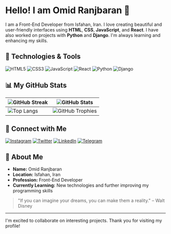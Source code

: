 # Hello! I am Omid Ranjbaran 👋

I am a Front-End Developer from Isfahan, Iran. I love creating beautiful and user-friendly interfaces using **HTML**, **CSS**, **JavaScript**, and **React**. I have also worked on projects with **Python** and **Django**. I'm always learning and enhancing my skills.

## 🚀 Technologies & Tools

![HTML5](https://img.shields.io/badge/HTML5-E34F26?style=for-the-badge&logo=html5&logoColor=white)
![CSS3](https://img.shields.io/badge/CSS3-1572B6?style=for-the-badge&logo=css3&logoColor=white)
![JavaScript](https://img.shields.io/badge/JavaScript-F7DF1E?style=for-the-badge&logo=javascript&logoColor=black)
![React](https://img.shields.io/badge/React-61DAFB?style=for-the-badge&logo=react&logoColor=black)
![Python](https://img.shields.io/badge/Python-3776AB?style=for-the-badge&logo=python&logoColor=white)
![Django](https://img.shields.io/badge/Django-092E20?style=for-the-badge&logo=django&logoColor=white)

## 📊 My GitHub Stats

| <img src="https://github-readme-streak-stats.herokuapp.com?user=omidranjbaran&theme=radical" alt="GitHub Streak" /> | <img src="https://github-readme-stats.vercel.app/api?username=omidranjbaran&show_icons=true&theme=radical" alt="GitHub Stats" /> |
| --- | --- |
| <img src="https://github-readme-stats.vercel.app/api/top-langs/?username=omidranjbaran&layout=compact&theme=radical" alt="Top Langs" /> | <img src="https://github-profile-trophy.vercel.app/?username=omidranjbaran&theme=radical" alt="GitHub Trophies" /> |


## 🤝 Connect with Me

[![Instagram](https://img.shields.io/badge/Instagram-E4405F?style=for-the-badge&logo=instagram&logoColor=white)](https://instagram.com/omidranjbarann)
[![Twitter](https://img.shields.io/badge/Twitter-1DA1F2?style=for-the-badge&logo=twitter&logoColor=white)](https://twitter.com/omidranjbarann)
[![LinkedIn](https://img.shields.io/badge/LinkedIn-0077B5?style=for-the-badge&logo=linkedin&logoColor=white)](https://www.linkedin.com/in/omidranjbarann)
[![Telegram](https://img.shields.io/badge/Telegram-2CA5E0?style=for-the-badge&logo=telegram&logoColor=white)](https://t.me/omidrnn)

## 💬 About Me

- **Name:** Omid Ranjbaran
- **Location:** Isfahan, Iran
- **Profession:** Front-End Developer
- **Currently Learning:** New technologies and further improving my programming skills

> "If you can imagine your dreams, you can make them a reality." – Walt Disney

---

I'm excited to collaborate on interesting projects. Thank you for visiting my profile!
